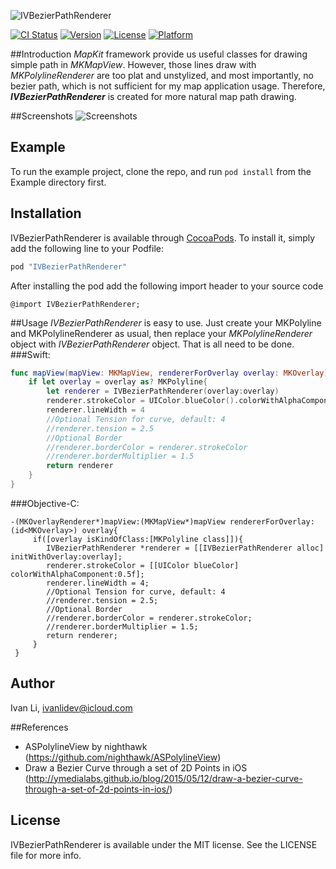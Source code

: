 ![IVBezierPathRenderer](http://cl.ly/gT4q/IVBezierPathRendererBanner.png)

[![CI Status](http://img.shields.io/travis/Ivan/IVBezierPathRenderer.svg?style=flat)](https://travis-ci.org/Ivan/IVBezierPathRenderer)
[![Version](https://img.shields.io/cocoapods/v/IVBezierPathRenderer.svg?style=flat)](http://cocoapods.org/pods/IVBezierPathRenderer)
[![License](https://img.shields.io/cocoapods/l/IVBezierPathRenderer.svg?style=flat)](http://cocoapods.org/pods/IVBezierPathRenderer)
[![Platform](https://img.shields.io/cocoapods/p/IVBezierPathRenderer.svg?style=flat)](http://cocoapods.org/pods/IVBezierPathRenderer)

##Introduction
  *MapKit* framework provide us useful classes for drawing simple path in *MKMapView*. 
  However, those lines draw with *MKPolylineRenderer* are too plat and unstylized, and most importantly, no bezier path, which is not sufficient for my map application usage. 
  Therefore, ***IVBezierPathRenderer*** is created for more natural map path drawing.

##Screenshots
![Screenshots](http://cl.ly/gTB7/IVBezierPathRendererScreenshots.png)
## Example

To run the example project, clone the repo, and run `pod install` from the Example directory first.

## Installation

IVBezierPathRenderer is available through [CocoaPods](http://cocoapods.org). To install
it, simply add the following line to your Podfile:

```ruby
pod "IVBezierPathRenderer"
```

After installing the pod add the following import header to your source code

```objc
@import IVBezierPathRenderer;
```

##Usage
_IVBezierPathRenderer_ is easy to use. Just create your MKPolyline and MKPolylineRenderer as usual, then replace your _MKPolylineRenderer_ object with _IVBezierPathRenderer_ object. That is all need to be done.
###Swift:
```swift
func mapView(mapView: MKMapView, rendererForOverlay overlay: MKOverlay) -> MKOverlayRenderer {
	if let overlay = overlay as? MKPolyline{
		let renderer = IVBezierPathRenderer(overlay:overlay)
		renderer.strokeColor = UIColor.blueColor().colorWithAlphaComponent(0.5)
		renderer.lineWidth = 4
		//Optional Tension for curve, default: 4
	 	//renderer.tension = 2.5
		//Optional Border
		//renderer.borderColor = renderer.strokeColor
		//renderer.borderMultiplier = 1.5
		return renderer
	}
}
```
###Objective-C:
```objc
-(MKOverlayRenderer*)mapView:(MKMapView*)mapView rendererForOverlay:(id<MKOverlay>) overlay{
	 if([overlay isKindOfClass:[MKPolyline class]]){
	 	IVBezierPathRenderer *renderer = [[IVBezierPathRenderer alloc] initWithOverlay:overlay];
	 	renderer.strokeColor = [[UIColor blueColor] colorWithAlphaComponent:0.5f];
	 	renderer.lineWidth = 4;
	 	//Optional Tension for curve, default: 4
	 	//renderer.tension = 2.5;
	 	//Optional Border
		//renderer.borderColor = renderer.strokeColor;
		//renderer.borderMultiplier = 1.5;
	 	return renderer;
	 }
 }
```
## Author

Ivan Li, ivanlidev@icloud.com

##References

- ASPolylineView by nighthawk (https://github.com/nighthawk/ASPolylineView)
- Draw a Bezier Curve through a set of 2D Points in iOS (http://ymedialabs.github.io/blog/2015/05/12/draw-a-bezier-curve-through-a-set-of-2d-points-in-ios/)

## License

IVBezierPathRenderer is available under the MIT license. See the LICENSE file for more info.
